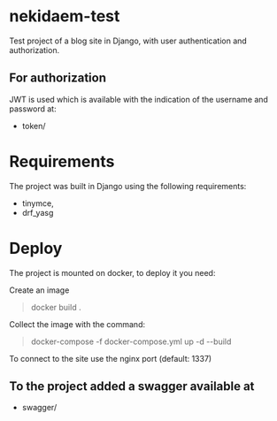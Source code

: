 # nekidaem-test
Test project of a blog site in Django, with user authentication and authorization. 

For authorization 
-----------------
JWT is used which is available with the indication of the username and password at:
- token/
# Requirements
The project was built in Django using the following requirements:
- tinymce,
- drf_yasg
# Deploy
The project is mounted on docker, to deploy it you need:

Create an image
> docker build .

Collect the image with the command:
> docker-compose -f docker-compose.yml up -d --build

To connect to the site use the nginx port (default: 1337)

To the project added a swagger available at
-------------------------------------------
- swagger/